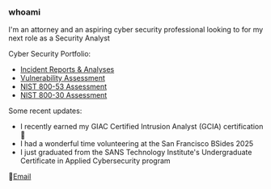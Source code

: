 ### whoami

I'm an attorney and an aspiring cyber security professional looking to for my next role as a Security Analyst

Cyber Security Portfolio:
- <a href = "https://github.com/Sunnfast/incident-reports-analyses"> Incident Reports & Analyses </a>
- <a href = "https://github.com/Sunnfast/vulnerability-assessments"> Vulnerability Assessment </a>
- <a href = "https://github.com/Sunnfast/NIST-800-53">NIST 800-53 Assessment </a>
- <a href = "https://github.com/Sunnfast/vulnerability-assessments/blob/main/ecommerce-report.md">NIST 800-30 Assessment</a>

Some recent updates:
- I recently earned my GIAC Certified Intrusion Analyst (GCIA) certification🎉
- I had a wonderful time volunteering at the San Francisco BSides 2025
- I just graduated from the SANS Technology Institute's Undergraduate Certificate in Applied Cybersecurity program 


📧<a href = "mailto:simonechristen@duck.com">Email </a>


